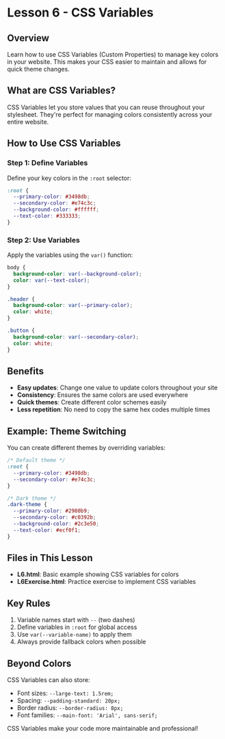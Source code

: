 # Lesson 6 - CSS Variables

## Overview

Learn how to use CSS Variables (Custom Properties) to manage key colors in your website. This makes your CSS easier to maintain and allows for quick theme changes.

## What are CSS Variables?

CSS Variables let you store values that you can reuse throughout your stylesheet. They're perfect for managing colors consistently across your entire website.

## How to Use CSS Variables

### Step 1: Define Variables
Define your key colors in the `:root` selector:

```css
:root {
  --primary-color: #3498db;
  --secondary-color: #e74c3c;
  --background-color: #ffffff;
  --text-color: #333333;
}
```

### Step 2: Use Variables
Apply the variables using the `var()` function:

```css
body {
  background-color: var(--background-color);
  color: var(--text-color);
}

.header {
  background-color: var(--primary-color);
  color: white;
}

.button {
  background-color: var(--secondary-color);
  color: white;
}
```

## Benefits

- **Easy updates**: Change one value to update colors throughout your site
- **Consistency**: Ensures the same colors are used everywhere
- **Quick themes**: Create different color schemes easily
- **Less repetition**: No need to copy the same hex codes multiple times

## Example: Theme Switching

You can create different themes by overriding variables:

```css
/* Default theme */
:root {
  --primary-color: #3498db;
  --secondary-color: #e74c3c;
}

/* Dark theme */
.dark-theme {
  --primary-color: #2980b9;
  --secondary-color: #c0392b;
  --background-color: #2c3e50;
  --text-color: #ecf0f1;
}
```

## Files in This Lesson

- **L6.html**: Basic example showing CSS variables for colors
- **L6Exercise.html**: Practice exercise to implement CSS variables

## Key Rules

1. Variable names start with `--` (two dashes)
2. Define variables in `:root` for global access
3. Use `var(--variable-name)` to apply them
4. Always provide fallback colors when possible

## Beyond Colors

CSS Variables can also store:
- Font sizes: `--large-text: 1.5rem;`
- Spacing: `--padding-standard: 20px;`
- Border radius: `--border-radius: 8px;`
- Font families: `--main-font: 'Arial', sans-serif;`

CSS Variables make your code more maintainable and professional!
